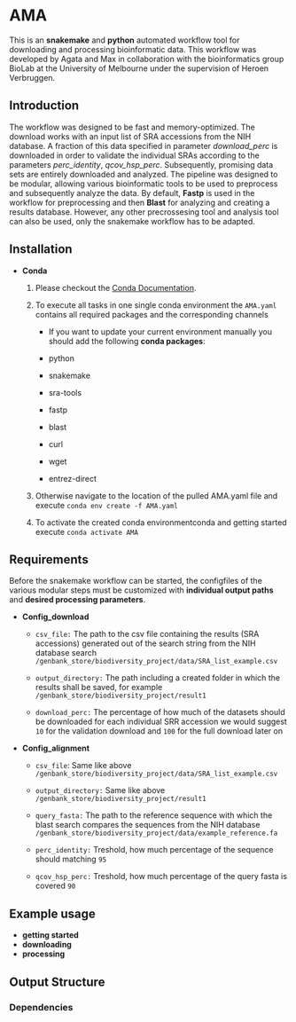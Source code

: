# AMA

This is an **snakemake** and **python** automated workflow tool for downloading and processing bioinformatic data. This workflow was developed by Agata and Max in collaboration with the bioinformatics group BioLab at the University of Melbourne under the supervision of Heroen Verbruggen.


## Introduction

The workflow was designed to be fast and memory-optimized. The download works with an input list of SRA accessions from the NIH database. A fraction of this data specified in parameter _download_perc_ is downloaded in order to validate the individual SRAs according to the parameters _perc_identity_, _qcov_hsp_perc_. Subsequently, promising data sets are entirely downloaded and analyzed. The pipeline was designed to be modular, allowing various bioinformatic tools to be used to preprocess and subsequently analyze the data. By default, **Fastp** is used in the workflow for preprocessing and then **Blast** for analyzing and creating a results database. However, any other precrossesing tool and analysis tool can also be used, only the snakemake workflow has to be adapted. 


## Installation

- **Conda**

   1. Please checkout the [Conda Documentation](https://github.com/conda/conda-docs).

   2. To execute all tasks in one single conda environment the `AMA.yaml` contains all required packages and the corresponding channels
   
      - If you want to update your current environment manually you should add the following **conda packages**:
       
       - python
       - snakemake
       - sra-tools
       - fastp
       - blast
       - curl
       - wget
       - entrez-direct

   3. Otherwise navigate to the location of the pulled AMA.yaml file and execute `conda env create -f AMA.yaml`


   4. To activate the created conda environmentconda and getting started execute `conda activate AMA`


## Requirements

Before the snakemake workflow can be started, the configfiles of the various modular steps must be customized with **individual output paths** and **desired processing parameters**.

- **Config_download**

    - `csv_file:` The path to the csv file containing the results (SRA accessions) generated out of the search string from the NIH database search `/genbank_store/biodiversity_project/data/SRA_list_example.csv`

    - `output_directory:` The path including a created folder in which the results shall be saved, for example `/genbank_store/biodiversity_project/result1`

    - `download_perc:` The percentage of how much of the datasets should be downloaded for each individual SRR accession we would suggest `10` for the validation download and `100` for the full download later on


- **Config_alignment**

    - `csv_file`: Same like above `/genbank_store/biodiversity_project/data/SRA_list_example.csv`

    - `output_directory:` Same like above `/genbank_store/biodiversity_project/result1`

    - `query_fasta:` The path to the reference sequence with which the blast search compares the sequences from the NIH database `/genbank_store/biodiversity_project/data/example_reference.fa`

    - `perc_identity:` Treshold, how much percentage of the sequence should matching `95`

    - `qcov_hsp_perc:` Treshold, how much percentage of the query fasta is covered `90`



## Example usage

- **getting started**
- **downloading**
- **processing**



## Output Structure


### Dependencies
